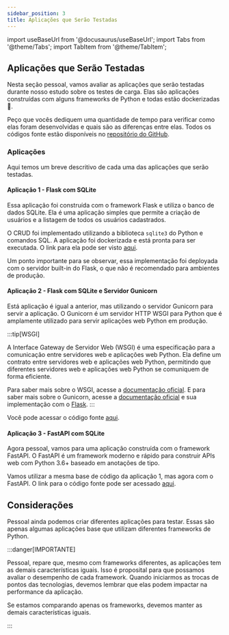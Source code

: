 ```yaml
---
sidebar_position: 3
title: Aplicações que Serão Testadas
---
```


import useBaseUrl from '@docusaurus/useBaseUrl';
import Tabs from '@theme/Tabs';
import TabItem from '@theme/TabItem';

## Aplicações que Serão Testadas

Nesta seção pessoal, vamos avaliar as aplicações que serão testadas durante nosso estudo sobre os testes de carga. Elas são aplicações construídas com alguns frameworks de Python e todas estão dockerizadas  🐳.

Peço que vocês dediquem uma quantidade de tempo para verificar como elas foram desenvolvidas e quais são as diferenças entre elas. Todos os códigos fonte estão disponíveis no [repositório do GitHub](https://github.com/Murilo-ZC/M10-Inteli-Eng-Comp/tree/main/src/encontro05).

### Aplicações

Aqui temos um breve descritivo de cada uma das aplicações que serão testadas.

#### Aplicação 1 - Flask com SQLite

Essa aplicação foi construída com o framework Flask e utiliza o banco de dados SQLite. Ela é uma aplicação simples que permite a criação de usuários e a listagem de todos os usuários cadastrados.

O CRUD foi implementado utilizando a biblioteca `sqlite3` do Python e comandos SQL. A aplicação foi dockerizada e está pronta para ser executada. O link para ela pode ser visto [aqui](https://github.com/Murilo-ZC/M10-Inteli-Eng-Comp/tree/main/src/encontro05/aplicacao01).

Um ponto importante para se observar, essa implementação foi deployada com o servidor built-in do Flask, o que não é recomendado para ambientes de produção.

#### Aplicação 2 - Flask com SQLite e Servidor Gunicorn

Está aplicação é igual a anterior, mas utilizando o servidor Gunicorn para servir a aplicação. O Gunicorn é um servidor HTTP WSGI para Python que é amplamente utilizado para servir aplicações web Python em produção.

:::tip[WSGI]

A Interface Gateway de Servidor Web (WSGI) é uma especificação para a comunicação entre servidores web e aplicações web Python. Ela define um contrato entre servidores web e aplicações web Python, permitindo que diferentes servidores web e aplicações web Python se comuniquem de forma eficiente.

Para saber mais sobre o WSGI, acesse a [documentação oficial](https://www.python.org/dev/peps/pep-3333/).
E para saber mais sobre o Gunicorn, acesse a [documentação oficial](https://gunicorn.org/) e sua implementação com o [Flask](https://flask.palletsprojects.com/en/3.0.x/deploying/gunicorn/).
:::

Você pode acessar o código fonte [aqui](https://github.com/Murilo-ZC/M10-Inteli-Eng-Comp/tree/main/src/encontro05/aplicacao02).

#### Aplicação 3 - FastAPI com SQLite

Agora pessoal, vamos para uma aplicação construída com o framework FastAPI. O FastAPI é um framework moderno e rápido para construir APIs web com Python 3.6+ baseado em anotações de tipo.

Vamos utilizar a mesma base de código da aplicação 1, mas agora com o FastAPI. O link para o código fonte pode ser acessado [aqui](https://github.com/Murilo-ZC/M10-Inteli-Eng-Comp/tree/main/src/encontro05/aplicacao03).

## Considerações 

Pessoal ainda podemos criar diferentes aplicações para testar. Essas são apenas algumas aplicações base que utilizam diferentes frameworks de Python.

:::danger[IMPORTANTE]

Pessoal, repare que, mesmo com frameworks diferentes, as aplicações tem as demais características iguais. Isso é proposital para que possamos avaliar o desempenho de cada framework. Quando iniciarmos as trocas de pontos das tecnologias, devemos lembrar que elas podem impactar na performance da aplicação.

Se estamos comparando apenas os frameworks, devemos manter as demais características iguais.

:::